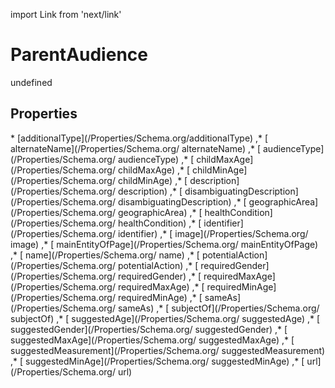 import Link from 'next/link'
# ParentAudience

undefined

## Properties

<Grid>
* [additionalType](/Properties/Schema.org/additionalType)
,* [ alternateName](/Properties/Schema.org/ alternateName)
,* [ audienceType](/Properties/Schema.org/ audienceType)
,* [ childMaxAge](/Properties/Schema.org/ childMaxAge)
,* [ childMinAge](/Properties/Schema.org/ childMinAge)
,* [ description](/Properties/Schema.org/ description)
,* [ disambiguatingDescription](/Properties/Schema.org/ disambiguatingDescription)
,* [ geographicArea](/Properties/Schema.org/ geographicArea)
,* [ healthCondition](/Properties/Schema.org/ healthCondition)
,* [ identifier](/Properties/Schema.org/ identifier)
,* [ image](/Properties/Schema.org/ image)
,* [ mainEntityOfPage](/Properties/Schema.org/ mainEntityOfPage)
,* [ name](/Properties/Schema.org/ name)
,* [ potentialAction](/Properties/Schema.org/ potentialAction)
,* [ requiredGender](/Properties/Schema.org/ requiredGender)
,* [ requiredMaxAge](/Properties/Schema.org/ requiredMaxAge)
,* [ requiredMinAge](/Properties/Schema.org/ requiredMinAge)
,* [ sameAs](/Properties/Schema.org/ sameAs)
,* [ subjectOf](/Properties/Schema.org/ subjectOf)
,* [ suggestedAge](/Properties/Schema.org/ suggestedAge)
,* [ suggestedGender](/Properties/Schema.org/ suggestedGender)
,* [ suggestedMaxAge](/Properties/Schema.org/ suggestedMaxAge)
,* [ suggestedMeasurement](/Properties/Schema.org/ suggestedMeasurement)
,* [ suggestedMinAge](/Properties/Schema.org/ suggestedMinAge)
,* [ url](/Properties/Schema.org/ url)

</Grid>

